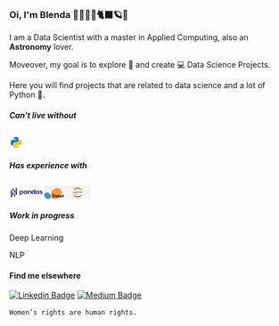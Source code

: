 ### Oi, I'm Blenda 👩🏻‍💻💪🐈‍⬛🪐🌖

I am a Data Scientist with a master in Applied Computing, also an **Astronomy** lover. 

Moveover, my goal is to explore 🔭 and create 💻 Data Science Projects. 

Here you will find projects that are related to data science and a lot of Python 🐍. 

##### Can't live without
<img src="https://github.com/blendaguedes/blendaguedes/blob/main/icons8-python.svg" alt="Python" height="25" style="vertical-align:bottom; margin-top:5px">

##### Has experience with
<img src="https://github.com/blendaguedes/blendaguedes/blob/main/1200px-Pandas_logo.svg.png" alt="Python" height="25" style="vertical-align:bottom; margin-top:5px"><img src="https://github.com/blendaguedes/blendaguedes/blob/main/scikit-learn-icon.png" alt="Scikit-learn" height="25" style="vertical-align:bottom; margin-top:5px"><img src="https://github.com/blendaguedes/blendaguedes/blob/main/250-2501985_siks-cbs-datacamp-spark-tutorial-notebook-jupyter-notebook-icon.png.jpeg" alt="Python" height="25" style="vertical-align:bottom; margin-top:5px">

##### Work in progress
Deep Learning

NLP


#### Find me elsewhere
[![Linkedin Badge](https://img.shields.io/badge/-LinkedIn-blue?style=flat-square&logo=Linkedin&logoColor=white&link=https://www.linkedin.com/in/blendaguedes/)](https://www.linkedin.com/in/blendaguedes/)
[![Medium Badge](https://img.shields.io/badge/-Medium-black?style=flat-square&logo=Medium&logoColor=white&link=https://blendaguedes.medium.com/)](https://blendaguedes.medium.com)




```
Women’s rights are human rights. 
```
